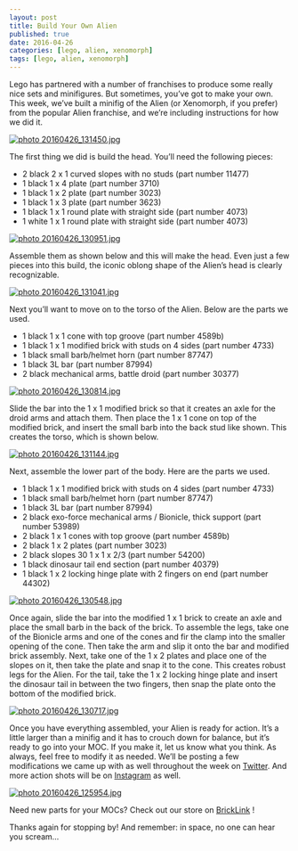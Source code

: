 ```yaml
---
layout: post
title: Build Your Own Alien 
published: true
date: 2016-04-26
categories: [lego, alien, xenomorph]
tags: [lego, alien, xenomorph]
---
```


Lego has partnered with a number of franchises to produce some really nice sets and minifigures.  But sometimes, you’ve got to make your own.  This week, we’ve built a minifig of the Alien (or Xenomorph, if you prefer) from the popular Alien franchise, and we’re including instructions for how we did it.

<a href="http://s63.photobucket.com/user/anellas/media/20160426_131450.jpg.html" target="_blank"><img src="http://i63.photobucket.com/albums/h144/anellas/20160426_131450.jpg" border="0" alt=" photo 20160426_131450.jpg"/></a>

The first thing we did is build the head.  You’ll need the following pieces:

* 2 black 2 x 1 curved slopes with no studs (part number 11477)
* 1 black 1 x 4 plate (part number 3710)
* 1 black 1 x 2 plate (part number 3023)
* 1 black 1 x 3 plate (part number 3623)
* 1 black 1 x 1 round plate with straight side (part number 4073)
* 1 white 1 x 1 round plate with straight side (part number 4073)

<a href="http://s63.photobucket.com/user/anellas/media/20160426_130951.jpg.html" target="_blank"><img src="http://i63.photobucket.com/albums/h144/anellas/20160426_130951.jpg" border="0" alt=" photo 20160426_130951.jpg"/></a>

Assemble them as shown below and this will make the head.  Even just a few pieces into this build, the iconic oblong shape of the Alien’s head is clearly recognizable.

<a href="http://s63.photobucket.com/user/anellas/media/20160426_131041.jpg.html" target="_blank"><img src="http://i63.photobucket.com/albums/h144/anellas/20160426_131041.jpg" border="0" alt=" photo 20160426_131041.jpg"/></a>

Next you’ll want to move on to the torso of the Alien.  Below are the parts we used.

* 1 black 1 x 1 cone with top groove (part number 4589b)
* 1 black 1 x 1 modified brick with studs on 4 sides (part number 4733)
* 1 black small barb/helmet horn (part number 87747)
* 1 black 3L bar (part number 87994)
* 2 black mechanical arms, battle droid (part number 30377)

<a href="http://s63.photobucket.com/user/anellas/media/20160426_130814.jpg.html" target="_blank"><img src="http://i63.photobucket.com/albums/h144/anellas/20160426_130814.jpg" border="0" alt=" photo 20160426_130814.jpg"/></a>

Slide the bar into the 1 x 1 modified brick so that it creates an axle for the droid arms and attach them.  Then place the 1 x 1 cone on top of the modified brick, and insert the small barb into the back stud like shown.  This creates the torso, which is shown below.

<a href="http://s63.photobucket.com/user/anellas/media/20160426_131144.jpg.html" target="_blank"><img src="http://i63.photobucket.com/albums/h144/anellas/20160426_131144.jpg" border="0" alt=" photo 20160426_131144.jpg"/></a>

Next, assemble the lower part of the body.  Here are the parts we used.

* 1 black 1 x 1 modified brick with studs on 4 sides (part number 4733)
* 1 black small barb/helmet horn (part number 87747)
* 1 black 3L bar (part number 87994)
* 2 black exo-force mechanical arms / Bionicle, thick support (part number 53989)
* 2 black 1 x 1 cones with top groove (part number 4589b)
* 2 black 1 x 2 plates (part number 3023)
* 2 black slopes 30 1 x 1 x 2/3 (part number 54200)
* 1 black dinosaur tail end section (part number 40379)
* 1 black 1 x 2 locking hinge plate with 2 fingers on end (part number 44302)

<a href="http://s63.photobucket.com/user/anellas/media/20160426_130548.jpg.html" target="_blank"><img src="http://i63.photobucket.com/albums/h144/anellas/20160426_130548.jpg" border="0" alt=" photo 20160426_130548.jpg"/></a>

Once again, slide the bar into the modified 1 x 1 brick to create an axle and place the small barb in the back of the brick.  To assemble the legs, take one of the Bionicle arms and one of the cones and fir the clamp into the smaller opening of the cone.  Then take the arm and slip it onto the bar and modified brick assembly.  Next, take one of the 1 x 2 plates and place one of the slopes on it, then take the plate and snap it to the cone.  This creates robust legs for the Alien.  For the tail, take the 1 x 2 locking hinge plate and insert the dinosaur tail in between the two fingers, then snap the plate onto the bottom of the modified brick.

<a href="http://s63.photobucket.com/user/anellas/media/20160426_130717.jpg.html" target="_blank"><img src="http://i63.photobucket.com/albums/h144/anellas/20160426_130717.jpg" border="0" alt=" photo 20160426_130717.jpg"/></a>

Once you have everything assembled, your Alien is ready for action.  It’s a little larger than a minifig and it has to crouch down for balance, but it’s ready to go into your MOC.  If you make it, let us know what you think.  As always, feel free to modify it as needed.  We’ll be posting a few modifications we came up with as well throughout the week on [Twitter]( https://twitter.com/AdobeBrick ).  And more action shots will be on [Instagram]( https://www.instagram.com/adobe_brick/) as well.  

<a href="http://s63.photobucket.com/user/anellas/media/20160426_125954.jpg.html" target="_blank"><img src="http://i63.photobucket.com/albums/h144/anellas/20160426_125954.jpg" border="0" alt=" photo 20160426_125954.jpg"/></a>

Need new parts for your MOCs?  Check out our store on  [BrickLink]( http://www.bricklink.com/store.asp?p=AdobeBrick) !

Thanks again for stopping by!  And remember: in space, no one can hear you scream…
